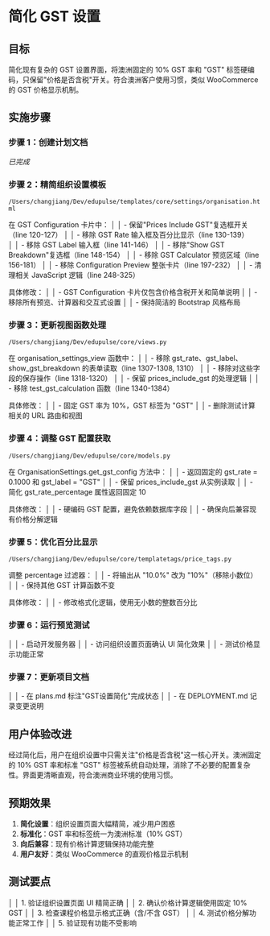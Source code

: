 # 简化 GST 设置

## 目标
简化现有复杂的 GST 设置界面，将澳洲固定的 10% GST 率和 "GST" 标签硬编码，只保留"价格是否含税"开关。符合澳洲客户使用习惯，类似 WooCommerce 的 GST 价格显示机制。

## 实施步骤

### 步骤 1：创建计划文档
*已完成*

### 步骤 2：精简组织设置模板
`/Users/changjiang/Dev/edupulse/templates/core/settings/organisation.html`

在 GST Configuration 卡片中：
│ │ - 保留"Prices Include GST"复选框开关（line 120-127）
│ │ - 移除 GST Rate 输入框及百分比显示（line 130-139）  
│ │ - 移除 GST Label 输入框（line 141-146）
│ │ - 移除"Show GST Breakdown"复选框（line 148-154）
│ │ - 移除 GST Calculator 预览区域（line 156-181）
│ │ - 移除 Configuration Preview 整张卡片（line 197-232）
│ │ - 清理相关 JavaScript 逻辑（line 248-325）

具体修改：
│ │ - GST Configuration 卡片仅包含价格含税开关和简单说明
│ │ - 移除所有预览、计算器和交互式设置
│ │ - 保持简洁的 Bootstrap 风格布局

### 步骤 3：更新视图函数处理
`/Users/changjiang/Dev/edupulse/core/views.py`

在 organisation_settings_view 函数中：
│ │ - 移除 gst_rate、gst_label、show_gst_breakdown 的表单读取（line 1307-1308, 1310）
│ │ - 移除对这些字段的保存操作（line 1318-1320）
│ │ - 保留 prices_include_gst 的处理逻辑
│ │ - 移除 test_gst_calculation 函数（line 1340-1384）

具体修改：
│ │ - 固定 GST 率为 10%，GST 标签为 "GST"
│ │ - 删除测试计算相关的 URL 路由和视图

### 步骤 4：调整 GST 配置获取
`/Users/changjiang/Dev/edupulse/core/models.py`

在 OrganisationSettings.get_gst_config 方法中：
│ │ - 返回固定的 gst_rate = 0.1000 和 gst_label = "GST"
│ │ - 保留 prices_include_gst 从实例读取
│ │ - 简化 gst_rate_percentage 属性返回固定 10

具体修改：
│ │ - 硬编码 GST 配置，避免依赖数据库字段
│ │ - 确保向后兼容现有价格分解逻辑

### 步骤 5：优化百分比显示
`/Users/changjiang/Dev/edupulse/core/templatetags/price_tags.py`

调整 percentage 过滤器：
│ │ - 将输出从 "10.0%" 改为 "10%"（移除小数位）
│ │ - 保持其他 GST 计算函数不变

具体修改：
│ │ - 修改格式化逻辑，使用无小数的整数百分比

### 步骤 6：运行预览测试
│ │ - 启动开发服务器
│ │ - 访问组织设置页面确认 UI 简化效果
│ │ - 测试价格显示功能正常

### 步骤 7：更新项目文档
│ │ - 在 plans.md 标注"GST设置简化"完成状态
│ │ - 在 DEPLOYMENT.md 记录变更说明

## 用户体验改进
经过简化后，用户在组织设置中只需关注"价格是否含税"这一核心开关。澳洲固定的 10% GST 率和标准 "GST" 标签被系统自动处理，消除了不必要的配置复杂性。界面更清晰直观，符合澳洲商业环境的使用习惯。

## 预期效果
1. **简化设置**：组织设置页面大幅精简，减少用户困惑
2. **标准化**：GST 率和标签统一为澳洲标准（10% GST）
3. **向后兼容**：现有价格计算逻辑保持功能完整
4. **用户友好**：类似 WooCommerce 的直观价格显示机制

## 测试要点
│ │ 1. 验证组织设置页面 UI 精简正确
│ │ 2. 确认价格计算逻辑使用固定 10% GST
│ │ 3. 检查课程价格显示格式正确（含/不含 GST）
│ │ 4. 测试价格分解功能正常工作
│ │ 5. 验证现有功能不受影响